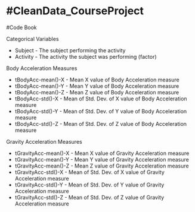 #CleanData_CourseProject
=======================



#Code Book

Categorical Variables
- Subject - The subject performing the activity
- Activity - The activity the subject was performing (factor)

Body Acceleration Measures
- tBodyAcc-mean()-X - Mean X value of Body Acceleration measure
- tBodyAcc-mean()-Y - Mean Y value of Body Acceleration measure
- tBodyAcc-mean()-Z - Mean Z value of Body Acceleration measure
- tBodyAcc-std()-X - Mean of Std. Dev. of X value of Body Acceleration measure
- tBodyAcc-std()-Y - Mean of Std. Dev. of Y value of Body Acceleration measure
- tBodyAcc-std()-Z - Mean of Std. Dev. of Z value of Body Acceleration measure

Gravity Acceleration Measures
- tGravityAcc-mean()-X - Mean X value of Gravity Acceleration measure
- tGravityAcc-mean()-Y - Mean Y value of Gravity Acceleration measure
- tGravityAcc-mean()-Z - Mean Z value of Gravity Acceleration measure
- tGravityAcc-std()-X - Mean of Std. Dev. of X value of Gravity Acceleration measure
- tGravityAcc-std()-Y - Mean of Std. Dev. of Y value of Gravity Acceleration measure
- tGravityAcc-std()-Z - Mean of Std. Dev. of Z value of Gravity Acceleration measure

